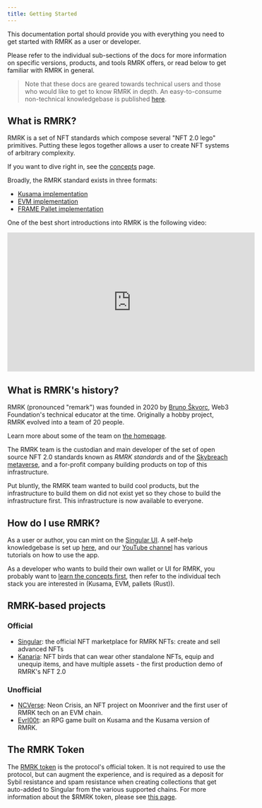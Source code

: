```yaml
---
title: Getting Started
---
```


This documentation portal should provide you with everything you need to get started with RMRK as a
user or developer.

Please refer to the individual sub-sections of the docs for more information on specific versions,
products, and tools RMRK offers, or read below to get familiar with RMRK in general.

> Note that these docs are geared towards technical users and those who would like to get to know
> RMRK in depth. An easy-to-consume non-technical knowledgebase is published
> [here](https://rmrk.gitbook.io/rmrk-faqs/).

## What is RMRK?

RMRK is a set of NFT standards which compose several "NFT 2.0 lego" primitives. Putting these legos
together allows a user to create NFT systems of arbitrary complexity.

If you want to dive right in, see the [concepts](/concepts) page.

Broadly, the RMRK standard exists in three formats:

- [Kusama implementation](/rmrk2)
- [EVM implementation](/evm)
- [FRAME Pallet implementation](/pallets)

One of the best short introductions into RMRK is the following video:

<iframe width="560" height="315" src="https://www.youtube.com/embed/2Qwpllwpkdg" title="YouTube video player" frameborder="0" allow="accelerometer; autoplay; clipboard-write; encrypted-media; gyroscope; picture-in-picture" allowfullscreen></iframe>

## What is RMRK's history?

RMRK (pronounced "remark") was founded in 2020 by [Bruno Škvorc](https://twitter.com/bitfalls), Web3
Foundation's technical educator at the time. Originally a hobby project, RMRK evolved into a team of
20 people.

Learn more about some of the team on [the homepage](https://rmrk.app).

The RMRK team is the custodian and main developer of the set of open source NFT 2.0 standards known
as _RMRK standards_ and of the [Skybreach metaverse](https://skybreach.app), and a for-profit
company building products on top of this infrastructure.

Put bluntly, the RMRK team wanted to build cool products, but the infrastructure to build them on
did not exist yet so they chose to build the infrastructure first. This infrastructure is now
available to everyone.

## How do I use RMRK?

As a user or author, you can mint on the [Singular UI](https://singular.app). A self-help
knowledgebase is set up [here](https://coda.io/@rmrk/faq), and
our [YouTube channel](https://url.rmrk.app/yt) has various tutorials on how to use the app.

As a developer who wants to build their own wallet or UI for RMRK, you probably want to
[learn the concepts first](/concepts), then refer to the individual tech stack you are interested in
(Kusama, EVM, pallets (Rust)).

## RMRK-based projects

### Official

- [Singular](https://singular.app): the official NFT marketplace for RMRK NFTs: create and sell
  advanced NFTs
- [Kanaria](https://kanaria.rmrk.app): NFT birds that can wear other standalone NFTs, equip and
  unequip items, and have multiple assets - the first production demo of RMRK's NFT 2.0

### Unofficial

- [NCVerse](https://neoncrisis.io/ncverse/back-alley): Neon Crisis, an NFT project on Moonriver and
  the first user of RMRK tech on an EVM chain.
- [Evrl00t](https://game.evrloot.com/game): an RPG game built on Kusama and the Kusama version of
  RMRK.

## The RMRK Token

The [RMRK token](https://coinmarketcap.com/currencies/rmrk/) is the protocol's official token. It is
not required to use the protocol, but can augment the experience, and is required as a deposit for
Sybil resistance and spam resistance when creating collections that get auto-added to Singular from
the various supported chains. For more information about the $RMRK token, please see
[this page](https://singular.app/tokens).
